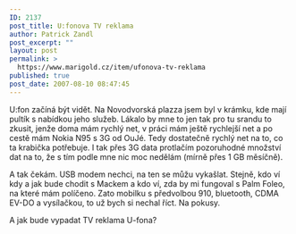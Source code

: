 ```yaml
---
ID: 2137
post_title: U:fonova TV reklama
author: Patrick Zandl
post_excerpt: ""
layout: post
permalink: >
  https://www.marigold.cz/item/ufonova-tv-reklama
published: true
post_date: 2007-08-10 08:47:45
---
```

U:fon začíná být vidět. Na Novodvorská plazza jsem byl v krámku, kde mají pultík s nabídkou jeho služeb. Lákalo by mne to jen tak pro tu srandu to zkusit, jenže doma mám rychlý net, v práci mám ještě rychlejší net a po cestě mám Nokia N95 s 3G od OuJé. Tedy dostatečně rychlý net na to, co ta krabička potřebuje. I tak přes 3G data protlačím pozoruhodné množství dat na to, že s tím podle mne nic moc nedělám (mírně přes 1 GB měsíčně). 

A tak čekám. USB modem nechci, na ten se můžu vykašlat. Stejně, kdo ví kdy  a jak bude chodit s Mackem a kdo ví, zda by mi fungoval s Palm Foleo, na které mám políčeno. Zato mobilku s předvolbou 910, bluetooth, CDMA EV-DO a vysílačkou, to už bych si nechal říct. Na pokusy.  

A jak bude vypadat TV reklama U-fona?

<script src="http://www.stream.cz/include/8995"></script>